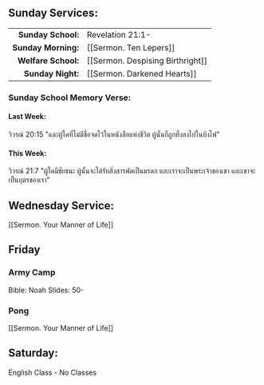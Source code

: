 ## Sunday Services:

| | |
| --:|:-- |
| **Sunday School:**  |	Revelation 21:1-
| **Sunday Morning:** |	[[Sermon. Ten Lepers]]
| **Welfare School:** |	[[Sermon. Despising Birthright]]
| **Sunday Night:**   |  [[Sermon. Darkened Hearts]]

### Sunday School Memory Verse:
#### Last Week: 
วิวรณ์ 20:15 "และผู้ใดที่ไม่มีชื่อจดไว้ในหนังสือแห่งชีวิต ผู้นั้นก็ถูกทิ้งลงไปในบึงไฟ"

#### This Week:
วิวรณ์ 21:7 "ผู้ใดมีชัยชนะ ผู้นั้นจะได้รับสิ่งสารพัดเป็นมรดก และเราจะเป็นพระเจ้าของเขา และเขาจะเป็นบุตรของเรา"

## Wednesday Service:
[[Sermon. Your Manner of Life]]

## Friday
### Army Camp
Bible: Noah
Slides: 50-

### Pong
[[Sermon. Your Manner of Life]]

## Saturday:
English Class - No Classes